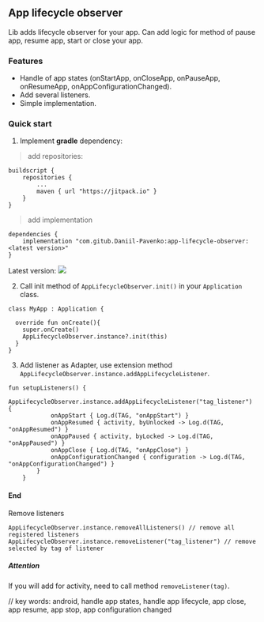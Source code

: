 ## App lifecycle observer

Lib adds lifecycle observer for your app. Can add logic for method of pause app, resume app, start or close your app.

### Features
- Handle of app states (onStartApp, onCloseApp, onPauseApp, onResumeApp, onAppConfigurationChanged).
- Add several listeners.
- Simple implementation.


### Quick start
1. Implement **gradle** dependency:

> add repositories:
```
buildscript {
    repositories {
        ...
        maven { url "https://jitpack.io" }
    }
}
```

> add implementation
```
dependencies {
    implementation "com.gitub.Daniil-Pavenko:app-lifecycle-observer:<latest version>"
}
```
Latest version: [![](https://jitpack.io/v/Daniil-Pavenko/app-lifecycle-observer.svg)](https://jitpack.io/#Daniil-Pavenko/app-lifecycle-observer)

2. Call init method of `AppLifecycleObserver.init()` in your `Application` class.

```
class MyApp : Application {

  override fun onCreate(){
    super.onCreate()
    AppLifecycleObserver.instance?.init(this)
  }
}
```

3. Add listener as Adapter, use extension method `AppLifecycleObserver.instance.addAppLifecycleListener`.

```
fun setupListeners() {
        AppLifecycleObserver.instance.addAppLifecycleListener("tag_listener") {
            onAppStart { Log.d(TAG, "onAppStart") }
            onAppResumed { activity, byUnlocked -> Log.d(TAG, "onAppResumed") }
            onAppPaused { activity, byLocked -> Log.d(TAG, "onAppPaused") }
            onAppClose { Log.d(TAG, "onAppClose") }
            onAppConfigurationChanged { configuration -> Log.d(TAG, "onAppConfigurationChanged") }
        }
    }
```

#### End

Remove listeners
```
AppLifecycleObserver.instance.removeAllListeners() // remove all registered listeners
AppLifecycleObserver.instance.removeListener("tag_listener") // remove selected by tag of listener
```

##### Attention
If you will add for activity, need to call method `removeListener(tag)`.

// key words:
android, handle app states, handle app lifecycle, app close, app resume, app stop, app configuration changed
